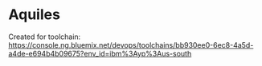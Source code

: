# Aquiles
Created for toolchain: https://console.ng.bluemix.net/devops/toolchains/bb930ee0-6ec8-4a5d-a4de-e694b4b09675?env_id=ibm%3Ayp%3Aus-south

